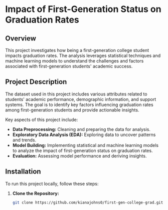 # Impact of First-Generation Status on Graduation Rates

## Overview
This project investigates how being a first-generation college student impacts graduation rates. The analysis leverages statistical techniques and machine learning models to understand the challenges and factors associated with first-generation students' academic success.

## Project Description
The dataset used in this project includes various attributes related to students' academic performance, demographic information, and support systems. The goal is to identify key factors influencing graduation rates among first-generation students and provide actionable insights.

Key aspects of this project include:

- **Data Preprocessing:** Cleaning and preparing the data for analysis.
- **Exploratory Data Analysis (EDA):** Exploring data to uncover patterns and trends.
- **Model Building:** Implementing statistical and machine learning models to analyze the impact of first-generation status on graduation rates.
- **Evaluation:** Assessing model performance and deriving insights.

## Installation

To run this project locally, follow these steps:

1. **Clone the Repository:**
   ```bash
   git clone https://github.com/kianajohns0/first-gen-college-grad.git

